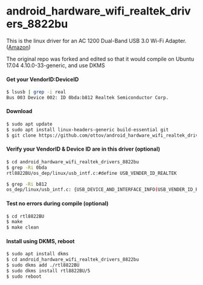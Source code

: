 # android_hardware_wifi_realtek_drivers_8822bu

This is the linux driver for an AC 1200 Dual-Band USB 3.0 Wi-Fi Adapter. ([Amazon](https://www.amazon.com/gp/product/B075D8SHJ9/ref=oh_aui_detailpage_o00_s00))

The original repo was forked and edited so that it would compile on Ubuntu 17.04  4.10.0-33-generic, and use DKMS



#### Get your VendorID:DeviceID
```bash
$ lsusb | grep -i real
Bus 003 Device 002: ID 0bda:b812 Realtek Semiconductor Corp.
```

#### Download
```bash
$ sudo apt update
$ sudo apt install linux-headers-generic build-essential git
$ git clone https://github.com/ottov/android_hardware_wifi_realtek_drivers_8822bu.git
```

#### Verify your VendorID & Device ID are in this driver (optional)
```bash
$ cd android_hardware_wifi_realtek_drivers_8822bu
$ grep -Ri 0bda
rtl8822BU/os_dep/linux/usb_intf.c:#define USB_VENDER_ID_REALTEK           0x0BDA

$ grep -Ri b812
os_dep/linux/usb_intf.c: {USB_DEVICE_AND_INTERFACE_INFO(USB_VENDER_ID_REALTEK, 0xB812, 0xff, 0xff, 0xff),.driver_info = RTL8822B},
```

#### Test no errors during compile (optional)
```bash
$ cd rtl8822BU
$ make
$ make clean
```

#### Install using DKMS, reboot
```bash
$ sudo apt install dkms
$ cd android_hardware_wifi_realtek_drivers_8822bu
$ sudo dkms add ./rtl8822BU
$ sudo dkms install rtl8822BU/5
$ sudo reboot
```

